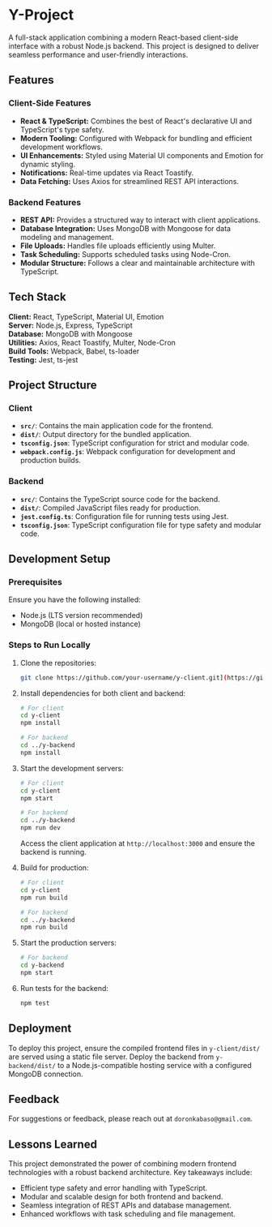 # Y-Project

A full-stack application combining a modern React-based client-side interface with a robust Node.js backend. This project is designed to deliver seamless performance and user-friendly interactions.

## Features

### Client-Side Features
- **React & TypeScript:** Combines the best of React's declarative UI and TypeScript's type safety.
- **Modern Tooling:** Configured with Webpack for bundling and efficient development workflows.
- **UI Enhancements:** Styled using Material UI components and Emotion for dynamic styling.
- **Notifications:** Real-time updates via React Toastify.
- **Data Fetching:** Uses Axios for streamlined REST API interactions.

### Backend Features
- **REST API:** Provides a structured way to interact with client applications.
- **Database Integration:** Uses MongoDB with Mongoose for data modeling and management.
- **File Uploads:** Handles file uploads efficiently using Multer.
- **Task Scheduling:** Supports scheduled tasks using Node-Cron.
- **Modular Structure:** Follows a clear and maintainable architecture with TypeScript.

## Tech Stack

**Client:** React, TypeScript, Material UI, Emotion  
**Server:** Node.js, Express, TypeScript  
**Database:** MongoDB with Mongoose  
**Utilities:** Axios, React Toastify, Multer, Node-Cron  
**Build Tools:** Webpack, Babel, ts-loader  
**Testing:** Jest, ts-jest  

## Project Structure

### Client
- **`src/`**: Contains the main application code for the frontend.  
- **`dist/`**: Output directory for the bundled application.  
- **`tsconfig.json`**: TypeScript configuration for strict and modular code.  
- **`webpack.config.js`**: Webpack configuration for development and production builds.

### Backend
- **`src/`**: Contains the TypeScript source code for the backend.  
- **`dist/`**: Compiled JavaScript files ready for production.  
- **`jest.config.ts`**: Configuration file for running tests using Jest.  
- **`tsconfig.json`**: TypeScript configuration file for type safety and modular code.

## Development Setup

### Prerequisites

Ensure you have the following installed:

- Node.js (LTS version recommended)
- MongoDB (local or hosted instance)

### Steps to Run Locally

1. Clone the repositories:

   ```bash
   git clone https://github.com/your-username/y-client.git](https://github.com/doronkabaso/y-app-assignment.git
   ```

2. Install dependencies for both client and backend:

   ```bash
   # For client
   cd y-client
   npm install

   # For backend
   cd ../y-backend
   npm install
   ```

3. Start the development servers:

   ```bash
   # For client
   cd y-client
   npm start

   # For backend
   cd ../y-backend
   npm run dev
   ```

   Access the client application at `http://localhost:3000` and ensure the backend is running.

4. Build for production:

   ```bash
   # For client
   cd y-client
   npm run build

   # For backend
   cd ../y-backend
   npm run build
   ```

5. Start the production servers:

   ```bash
   # For backend
   cd y-backend
   npm start
   ```

6. Run tests for the backend:

   ```bash
   npm test
   ```

## Deployment

To deploy this project, ensure the compiled frontend files in `y-client/dist/` are served using a static file server. Deploy the backend from `y-backend/dist/` to a Node.js-compatible hosting service with a configured MongoDB connection.

## Feedback

For suggestions or feedback, please reach out at `doronkabaso@gmail.com`.

## Lessons Learned

This project demonstrated the power of combining modern frontend technologies with a robust backend architecture. Key takeaways include:
- Efficient type safety and error handling with TypeScript.
- Modular and scalable design for both frontend and backend.
- Seamless integration of REST APIs and database management.
- Enhanced workflows with task scheduling and file management.

